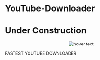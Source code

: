 # YouTube-Downloader

<p align="center">  <b> <h1>Under Construction</h1> </b>

<p align="center">
  <img src="https://media.discordapp.net/attachments/675069275408564268/777250766700150794/giphy.gif" title="hover text">
</p>

FASTEST YOUTUBE DOWNLOADER 
